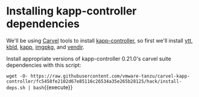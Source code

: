 # Installing kapp-controller dependencies

We'll be using [Carvel](https://carvel.dev/) tools to install 
[kapp-controller](https://carvel.dev/kapp-controller/), so first we'll install 
[ytt](https://carvel.dev/ytt/), [kbld](https://carvel.dev/kbld/),
[kapp](https://carvel.dev/kapp/), [imgpkg](https://carvel.dev/imgpkg/), and [vendir](https://carvel.dev/vendir/).

Install appropriate versions of kapp-controller 0.21.0's
carvel suite dependencies with this script:

`wget -O- https://raw.githubusercontent.com/vmware-tanzu/carvel-kapp-controller/fc5458fe2102d67e85116c26534a35e265b28125/hack/install-deps.sh | bash`{{execute}}


